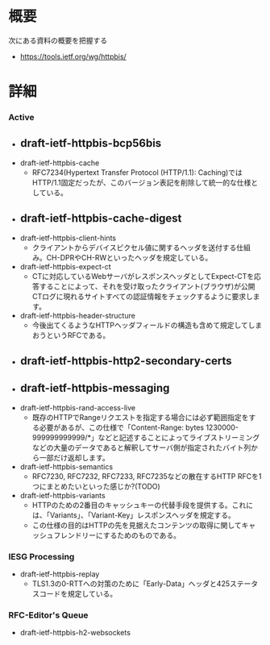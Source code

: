 # 概要
次にある資料の概要を把握する
- https://tools.ietf.org/wg/httpbis/

# 詳細

### Active
- draft-ietf-httpbis-bcp56bis
  - 
- draft-ietf-httpbis-cache
  - RFC7234(Hypertext Transfer Protocol (HTTP/1.1): Caching)ではHTTP/1.1固定だったが、このバージョン表記を削除して統一的な仕様としている。
- draft-ietf-httpbis-cache-digest
  - 
- draft-ietf-httpbis-client-hints
  - クライアントからデバイスピクセル値に関するヘッダを送付する仕組み。CH-DPRやCH-RWといったヘッダを規定している。
- draft-ietf-httpbis-expect-ct
  - CTに対応しているWebサーバがレスポンスヘッダとしてExpect-CTを応答することによって、それを受け取ったクライアント(ブラウザ)が公開CTログに現れるサイトすべての認証情報をチェックするように要求します。
- draft-ietf-httpbis-header-structure
  - 今後出てくるようなHTTPヘッダフィールドの構造も含めて規定してしまおうというRFCである。
- draft-ietf-httpbis-http2-secondary-certs
  - 
- draft-ietf-httpbis-messaging
  - 
- draft-ietf-httpbis-rand-access-live
  - 既存のHTTPでRangeリクエストを指定する場合には必ず範囲指定をする必要があるが、この仕様で「Content-Range: bytes 1230000-999999999999/\*」などと記述することによってライブストリーミングなどの大量のデータであると解釈してサーバ側が指定されたバイト列から一部だけ返却します。
- draft-ietf-httpbis-semantics
  - RFC7230, RFC7232, RFC7233, RFC7235などの散在するHTTP RFCを1つにまとめたいといった感じか?(TODO)
- draft-ietf-httpbis-variants
  - HTTPのための2番目のキャッシュキーの代替手段を提供する。これには、「Variants」、「Variant-Key」レスポンスヘッダを規定する。
  - この仕様の目的はHTTPの先を見据えたコンテンツの取得に関してキャッシュフレンドリーにするためのものである。

### IESG Processing
- draft-ietf-httpbis-replay
  -  TLS1.3の0-RTTへの対策のために「Early-Data」ヘッダと425ステータスコードを規定している。

### RFC-Editor's Queue
- draft-ietf-httpbis-h2-websockets
